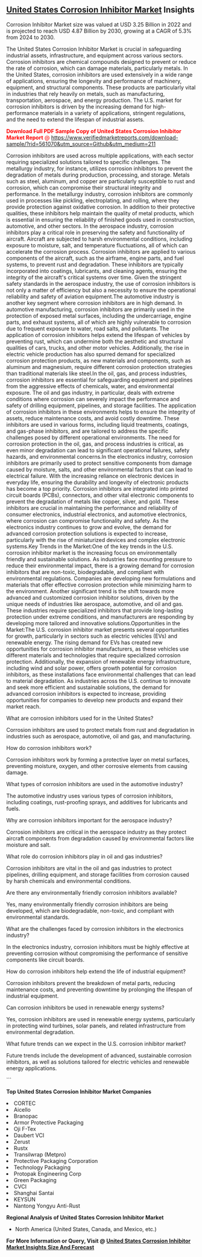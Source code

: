 <h2><a href="https://www.verifiedmarketreports.com/download-sample/?rid=561070&amp;utm_source=Github&amp;utm_medium=211" target="_blank">United States Corrosion Inhibitor Market</a> Insights</h2><p>Corrosion Inhibitor Market size was valued at USD 3.25 Billion in 2022 and is projected to reach USD 4.87 Billion by 2030, growing at a CAGR of 5.3% from 2024 to 2030.</p><p><p>The United States Corrosion Inhibitor Market is crucial in safeguarding industrial assets, infrastructure, and equipment across various sectors. Corrosion inhibitors are chemical compounds designed to prevent or reduce the rate of corrosion, which can damage materials, particularly metals. In the United States, corrosion inhibitors are used extensively in a wide range of applications, ensuring the longevity and performance of machinery, equipment, and structural components. These products are particularly vital in industries that rely heavily on metals, such as manufacturing, transportation, aerospace, and energy production. The U.S. market for corrosion inhibitors is driven by the increasing demand for high-performance materials in a variety of applications, stringent regulations, and the need to extend the lifespan of industrial assets. <p><span class=""><span style="color: #ff0000;"><strong>Download Full PDF Sample Copy of United States Corrosion Inhibitor Market Report</strong> @ </span><a href="https://www.verifiedmarketreports.com/download-sample/?rid=561070&amp;utm_source=Github&amp;utm_medium=211" target="_blank">https://www.verifiedmarketreports.com/download-sample/?rid=561070&amp;utm_source=Github&amp;utm_medium=211</a></span></p>Corrosion inhibitors are used across multiple applications, with each sector requiring specialized solutions tailored to specific challenges. The metallurgy industry, for instance, utilizes corrosion inhibitors to prevent the degradation of metals during production, processing, and storage. Metals such as steel, aluminum, and copper are particularly susceptible to rust and corrosion, which can compromise their structural integrity and performance. In the metallurgy industry, corrosion inhibitors are commonly used in processes like pickling, electroplating, and rolling, where they provide protection against oxidative corrosion. In addition to their protective qualities, these inhibitors help maintain the quality of metal products, which is essential in ensuring the reliability of finished goods used in construction, automotive, and other sectors. In the aerospace industry, corrosion inhibitors play a critical role in preserving the safety and functionality of aircraft. Aircraft are subjected to harsh environmental conditions, including exposure to moisture, salt, and temperature fluctuations, all of which can accelerate the corrosion process. Corrosion inhibitors are applied to various components of the aircraft, such as the airframe, engine parts, and fuel systems, to prevent rust and degradation. These inhibitors are typically incorporated into coatings, lubricants, and cleaning agents, ensuring the integrity of the aircraft's critical systems over time. Given the stringent safety standards in the aerospace industry, the use of corrosion inhibitors is not only a matter of efficiency but also a necessity to ensure the operational reliability and safety of aviation equipment.The automotive industry is another key segment where corrosion inhibitors are in high demand. In automotive manufacturing, corrosion inhibitors are primarily used in the protection of exposed metal surfaces, including the undercarriage, engine parts, and exhaust systems, all of which are highly vulnerable to corrosion due to frequent exposure to water, road salts, and pollutants. The application of corrosion inhibitors helps extend the lifespan of vehicles by preventing rust, which can undermine both the aesthetic and structural qualities of cars, trucks, and other motor vehicles. Additionally, the rise in electric vehicle production has also spurred demand for specialized corrosion protection products, as new materials and components, such as aluminum and magnesium, require different corrosion protection strategies than traditional materials like steel.In the oil, gas, and process industries, corrosion inhibitors are essential for safeguarding equipment and pipelines from the aggressive effects of chemicals, water, and environmental exposure. The oil and gas industry, in particular, deals with extreme conditions where corrosion can severely impact the performance and safety of drilling equipment, pipelines, and storage facilities. The application of corrosion inhibitors in these environments helps to ensure the integrity of assets, reduce maintenance costs, and avoid costly downtime. These inhibitors are used in various forms, including liquid treatments, coatings, and gas-phase inhibitors, and are tailored to address the specific challenges posed by different operational environments. The need for corrosion protection in the oil, gas, and process industries is critical, as even minor degradation can lead to significant operational failures, safety hazards, and environmental concerns.In the electronics industry, corrosion inhibitors are primarily used to protect sensitive components from damage caused by moisture, salts, and other environmental factors that can lead to electrical failure. With the increasing reliance on electronic devices in everyday life, ensuring the durability and longevity of electronic products has become a top priority. Corrosion inhibitors are integrated into printed circuit boards (PCBs), connectors, and other vital electronic components to prevent the degradation of metals like copper, silver, and gold. These inhibitors are crucial in maintaining the performance and reliability of consumer electronics, industrial electronics, and automotive electronics, where corrosion can compromise functionality and safety. As the electronics industry continues to grow and evolve, the demand for advanced corrosion protection solutions is expected to increase, particularly with the rise of miniaturized devices and complex electronic systems.Key Trends in the Market:One of the key trends in the U.S. corrosion inhibitor market is the increasing focus on environmentally friendly and sustainable solutions. As industries face mounting pressure to reduce their environmental impact, there is a growing demand for corrosion inhibitors that are non-toxic, biodegradable, and compliant with environmental regulations. Companies are developing new formulations and materials that offer effective corrosion protection while minimizing harm to the environment. Another significant trend is the shift towards more advanced and customized corrosion inhibitor solutions, driven by the unique needs of industries like aerospace, automotive, and oil and gas. These industries require specialized inhibitors that provide long-lasting protection under extreme conditions, and manufacturers are responding by developing more tailored and innovative solutions.Opportunities in the Market:The U.S. corrosion inhibitor market presents several opportunities for growth, particularly in sectors such as electric vehicles (EVs) and renewable energy. The rising demand for EVs has created new opportunities for corrosion inhibitor manufacturers, as these vehicles use different materials and technologies that require specialized corrosion protection. Additionally, the expansion of renewable energy infrastructure, including wind and solar power, offers growth potential for corrosion inhibitors, as these installations face environmental challenges that can lead to material degradation. As industries across the U.S. continue to innovate and seek more efficient and sustainable solutions, the demand for advanced corrosion inhibitors is expected to increase, providing opportunities for companies to develop new products and expand their market reach.<p>What are corrosion inhibitors used for in the United States?</p><p>Corrosion inhibitors are used to protect metals from rust and degradation in industries such as aerospace, automotive, oil and gas, and manufacturing.</p><p>How do corrosion inhibitors work?</p><p>Corrosion inhibitors work by forming a protective layer on metal surfaces, preventing moisture, oxygen, and other corrosive elements from causing damage.</p><p>What types of corrosion inhibitors are used in the automotive industry?</p><p>The automotive industry uses various types of corrosion inhibitors, including coatings, rust-proofing sprays, and additives for lubricants and fuels.</p><p>Why are corrosion inhibitors important for the aerospace industry?</p><p>Corrosion inhibitors are critical in the aerospace industry as they protect aircraft components from degradation caused by environmental factors like moisture and salt.</p><p>What role do corrosion inhibitors play in oil and gas industries?</p><p>Corrosion inhibitors are vital in the oil and gas industries to protect pipelines, drilling equipment, and storage facilities from corrosion caused by harsh chemicals and environmental conditions.</p><p>Are there any environmentally friendly corrosion inhibitors available?</p><p>Yes, many environmentally friendly corrosion inhibitors are being developed, which are biodegradable, non-toxic, and compliant with environmental standards.</p><p>What are the challenges faced by corrosion inhibitors in the electronics industry?</p><p>In the electronics industry, corrosion inhibitors must be highly effective at preventing corrosion without compromising the performance of sensitive components like circuit boards.</p><p>How do corrosion inhibitors help extend the life of industrial equipment?</p><p>Corrosion inhibitors prevent the breakdown of metal parts, reducing maintenance costs, and preventing downtime by prolonging the lifespan of industrial equipment.</p><p>Can corrosion inhibitors be used in renewable energy systems?</p><p>Yes, corrosion inhibitors are used in renewable energy systems, particularly in protecting wind turbines, solar panels, and related infrastructure from environmental degradation.</p><p>What future trends can we expect in the U.S. corrosion inhibitor market?</p><p>Future trends include the development of advanced, sustainable corrosion inhibitors, as well as solutions tailored for electric vehicles and renewable energy applications.</p>```</p><p><strong>Top United States Corrosion Inhibitor Market Companies</strong></p><div data-test-id=""><p><li>CORTEC</li><li> Aicello</li><li> Branopac</li><li> Armor Protective Packaging</li><li> Oji F-Tex</li><li> Daubert VCI</li><li> Zerust</li><li> Rustx</li><li> Transilwrap (Metpro)</li><li> Protective Packaging Corporation</li><li> Technology Packaging</li><li> Protopak Engineering Corp</li><li> Green Packaging</li><li> CVCI</li><li> Shanghai Santai</li><li> KEYSUN</li><li> Nantong Yongyu Anti-Rust</li></p><div><strong>Regional Analysis of&nbsp;United States Corrosion Inhibitor Market</strong></div><ul><li dir="ltr"><p dir="ltr">North America&nbsp;(United States, Canada, and Mexico, etc.)</p></li></ul><p><strong>For More Information or Query, Visit @&nbsp;</strong><strong><a href="https://www.verifiedmarketreports.com/product/corrosion-inhibitor-market-size-and-forecast/?utm_source=Github&amp;utm_medium=211" target="_blank">United States Corrosion Inhibitor Market Insights Size And Forecast</a></strong></p></div>
